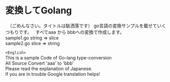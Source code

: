 # 変換してGolang  
　（ごめんなさい。タイトルは駄洒落です）
  go言語の変換サンプルを載せていくつもりです。  
  すべてaaa から bbbへの変換で作成します。  
    sample1.go  string => slice  
    sample2.go  slice => string  

  `<English>`   
  This is a sample Code of Go-lang type-conversion  
  All Source Convert 'aaa' to 'bbb'  
  Please read the explanation of Japanese.  
  If you are in trouble Google translation helps!  
